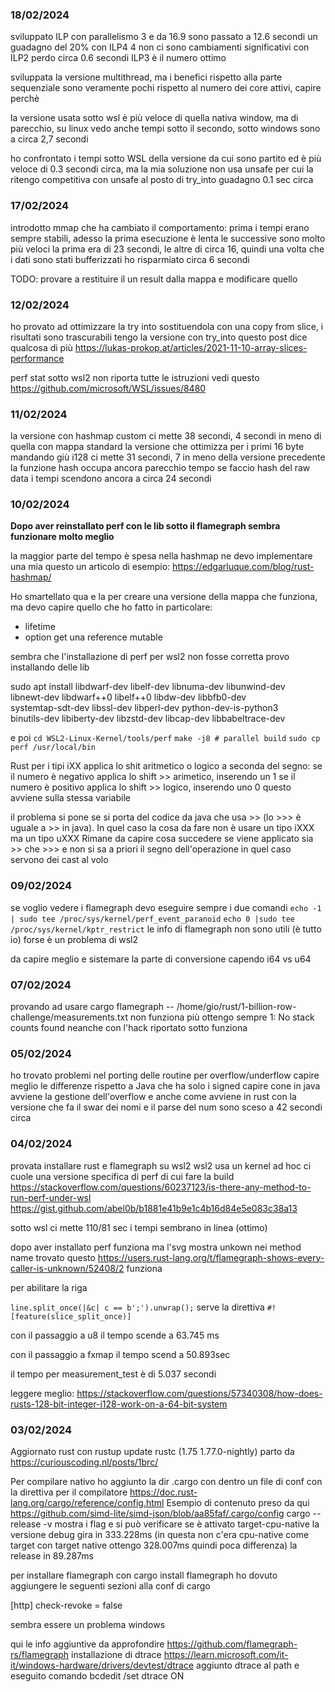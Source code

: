 
### 18/02/2024
sviluppato ILP con parallelismo 3 e da 16.9 sono passato a 12.6 secondi un guadagno del 20%
con ILP4 4 non ci sono cambiamenti significativi
con ILP2 perdo circa 0.6 secondi ILP3 è il numero ottimo

sviluppata la versione multithread, ma i benefici rispetto alla parte sequenziale sono veramente pochi rispetto al numero dei 
core attivi, capire perchè

la versione usata sotto wsl è più veloce di quella nativa window, ma di parecchio, su linux vedo anche tempi sotto il secondo, 
sotto windows sono a circa 2,7 secondi

ho confrontato i tempi sotto WSL della versione da cui sono partito ed è più veloce di 0.3 secondi circa, ma la mia soluzione non usa unsafe per cui
la ritengo competitiva con unsafe al posto di try_into guadagno 0.1 sec circa



### 17/02/2024
introdotto mmap che ha cambiato il comportamento: prima i tempi erano sempre stabili, adesso la prima esecuzione è lenta
le successive sono molto più veloci  la prima era di 23 secondi, le altre di circa 16, quindi una volta che i dati sono stati
bufferizzati ho risparmiato circa 6 secondi

TODO: provare a restituire il un result dalla mappa e modificare quello



### 12/02/2024
ho provato ad ottimizzare la try into sostituendola con una copy from slice, i risultati sono trascurabili
tengo la versione con try_into
questo post dice qualcosa di più https://lukas-prokop.at/articles/2021-11-10-array-slices-performance

perf stat sotto wsl2 non riporta tutte le istruzioni vedi questo https://github.com/microsoft/WSL/issues/8480




### 11/02/2024
la versione con hashmap custom ci mette 38 secondi, 4 secondi in meno di quella con mappa standard
la versione che ottimizza per i primi 16 byte mandando giù i128 ci mette 31 secondi, 7 in meno della versione precedente
la funzione hash occupa ancora parecchio tempo
se faccio hash del raw data i tempi scendono ancora a circa 24 secondi

### 10/02/2024

**Dopo aver reinstallato perf con le lib sotto il flamegraph sembra funzionare molto meglio**

la maggior parte del tempo è spesa nella hashmap ne devo implementare una mia
questo un articolo di esempio:
https://edgarluque.com/blog/rust-hashmap/

Ho smartellato qua e la per creare una versione della mappa che funziona, ma devo capire quello che ho fatto
in particolare:
- lifetime
- option get una reference mutable 


sembra che l'installazione di perf per wsl2 non fosse corretta provo installando delle lib

sudo apt install libdwarf-dev libelf-dev libnuma-dev libunwind-dev \
libnewt-dev libdwarf++0 libelf++0 libdw-dev libbfb0-dev \
systemtap-sdt-dev libssl-dev libperl-dev python-dev-is-python3 \
binutils-dev libiberty-dev libzstd-dev libcap-dev libbabeltrace-dev

e poi 
`cd WSL2-Linux-Kernel/tools/perf`
`make -j8 # parallel build`
`sudo cp perf /usr/local/bin`



Rust per i tipi iXX applica lo shit aritmetico o logico a seconda del segno:
se il numero è negativo applica lo shift >> arimetico, inserendo un 1
se il numero è positivo applica lo shift >> logico, inserendo uno 0
questo avviene sulla stessa variabile

il problema si pone se si porta del codice da java che usa >> (lo >>> è uguale a >> in java).
In quel caso la cosa da fare non è usare un tipo iXXX ma un tipo uXXX
Rimane da capire cosa succedere se viene applicato sia >> che >>> e non si sa a priori il segno dell'operazione
in quel caso servono dei cast al volo

### 09/02/2024
se voglio vedere i flamegraph devo eseguire sempre i due comandi
`echo -1 | sudo tee /proc/sys/kernel/perf_event_paranoid`
`echo 0 |sudo tee /proc/sys/kernel/kptr_restrict`
le info di flamegraph non sono utili (è tutto io) forse è un problema di wsl2

da capire meglio e sistemare la parte di conversione capendo i64 vs u64


### 07/02/2024
provando ad usare 
cargo flamegraph -- /home/gio/rust/1-billion-row-challenge/measurements.txt
non funziona più ottengo sempre 
1: No stack counts found
neanche con l'hack riportato sotto funziona


### 05/02/2024
ho trovato problemi nel porting delle routine per overflow/underflow capire meglio le differenze rispetto a Java che ha solo i signed
capire cone in java avviene la gestione dell'overflow e anche come avviene in rust
con la versione che fa il swar dei nomi e il parse del num sono sceso a 42 secondi circa

### 04/02/2024

provata installare rust e flamegraph su wsl2 wsl2 usa un kernel ad hoc ci cuole una versione specifica di perf di cui fare la build 
https://stackoverflow.com/questions/60237123/is-there-any-method-to-run-perf-under-wsl
https://gist.github.com/abel0b/b1881e41b9e1c4b16d84e5e083c38a13

sotto wsl ci mette 110/81 sec i tempi sembrano in linea (ottimo)

dopo aver installato perf funziona ma l'svg mostra unkown nei method name
trovato questo
https://users.rust-lang.org/t/flamegraph-shows-every-caller-is-unknown/52408/2
funziona

per abilitare la riga 

`line.split_once(|&c| c == b';').unwrap();`
serve la direttiva
`#![feature(slice_split_once)]`

con il passaggio a u8 il tempo scende a 63.745 ms

con il passaggio a fxmap il tempo scend a 50.893sec

il tempo per measurement_test è di 5.037 secondi

leggere meglio:
https://stackoverflow.com/questions/57340308/how-does-rusts-128-bit-integer-i128-work-on-a-64-bit-system

### 03/02/2024
Aggiornato rust con rustup update rustc (1.75 1.77.0-nightly)
parto da  https://curiouscoding.nl/posts/1brc/

Per compilare nativo ho aggiunto la dir .cargo con dentro un file di conf con la direttiva per il compilatore
https://doc.rust-lang.org/cargo/reference/config.html
Esempio di contenuto preso da qui
https://github.com/simd-lite/simd-json/blob/aa85faf/.cargo/config
cargo --release -v mostra i flag e si può verificare se è attivato target-cpu-native
la versione debug gira in 333.228ms (in questa non c'era cpu-native come target con target native ottengo 328.007ms quindi poca differenza) la release in 89.287ms

per installare flamegraph con
cargo install flamegraph
ho dovuto aggiungere le seguenti sezioni alla conf di cargo

[http]
check-revoke = false

sembra essere un problema windows

qui le info aggiuntive da approfondire https://github.com/flamegraph-rs/flamegraph
installazione di dtrace 
https://learn.microsoft.com/it-it/windows-hardware/drivers/devtest/dtrace
aggiunto dtrace al path e eseguito comando
bcdedit /set dtrace ON 




